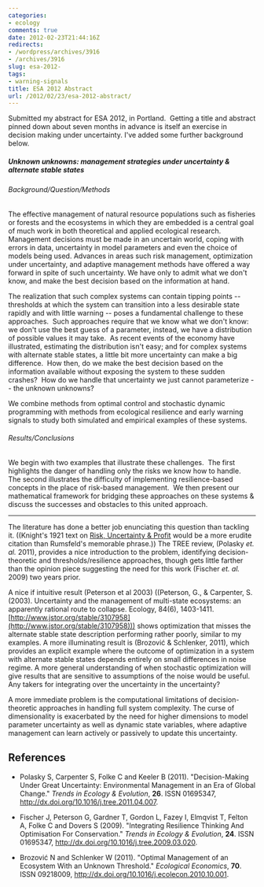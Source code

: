 ```yaml
---
categories:
- ecology
comments: true
date: 2012-02-23T21:44:16Z
redirects:
- /wordpress/archives/3916
- /archives/3916
slug: esa-2012-
tags:
- warning-signals
title: ESA 2012 Abstract
url: /2012/02/23/esa-2012-abstract/
---
```


Submitted my abstract for ESA 2012, in Portland.  Getting a title and abstract pinned down about seven months in advance is itself an exercise in decision making under uncertainty.  I've added some further background below.  



##### Unknown unknowns: management strategies under uncertainty & alternate stable states




###### Background/Question/Methods


The effective management of natural resource populations such as fisheries or forests and the ecosystems in which they are embedded is a central goal of much work in both theoretical and applied ecological research. Management decisions must be made in an uncertain world, coping with errors in data, uncertainty in model parameters and even the choice of models being used. Advances in areas such risk management, optimization under uncertainty, and adaptive management methods have offered a way forward in spite of such uncertainty. We have only to admit what we don't know, and make the best decision based on the information at hand.

The realization that such complex systems can contain tipping points -- thresholds at which the system can transition into a less desirable state rapidly and with little warning -- poses a fundamental challenge to these approaches.  Such approaches require that we know what we don't know: we don't use the best guess of a parameter, instead, we have a distribution of possible values it may take.  As recent events of the economy have illustrated, estimating the distribution isn't easy; and for complex systems with alternate stable states, a little bit more uncertainty can make a big difference.  How then, do we make the best decision based on the information available without exposing the system to these sudden crashes?  How do we handle that uncertainty we just cannot parameterize -- the unknown unknowns?

We combine methods from optimal control and stochastic dynamic programming with methods from ecological resilience and early warning signals to study both simulated and empirical examples of these systems.


###### Results/Conclusions


We begin with two examples that illustrate these challenges.  The first highlights the danger of handling only the risks we know how to handle.  The second illustrates the difficulty of implementing resilience-based concepts in the place of risk-based management.  We then present our mathematical framework for bridging these approaches on these systems & discuss the successes and obstacles to this united approach.



* * *



The literature has done a better job enunciating this question than tackling it. ((Knight's 1921 text on [Risk, Uncertainty & Profit](http://www.econlib.org/library/Knight/knRUP.html) would be a more erudite citation than Rumsfeld's memorable phrase.))  The TREE review, (Polasky _et. al._ 2011), provides a nice introduction to the problem, identifying decision-theoretic and thresholds/resilience approaches, though gets little farther than the opinion piece suggesting the need for this work (Fischer _et. al._ 2009) two years prior.  

A nice if intuitive result (Peterson et al 2003) ((﻿Peterson, G., & Carpenter, S. (2003). Uncertainty and the management of multi-state ecosystems: an apparently rational route to collapse. Ecology, 84(6), 1403-1411. [http://www.jstor.org/stable/3107958](http://www.jstor.org/stable/3107958))) shows optimization that misses the alternate stable state description performing rather poorly, similar to my examples.  A more illuminating result is (Brozović & Schlenker, 2011), which provides an explicit example where the outcome of optimization in a system with alternate stable states depends entirely on small differences in noise regime.  A more general understanding of when stochastic optimization will give results that are sensitive to assumptions of the noise would be useful.  Any takers for integrating over the uncertainty in the uncertainty?

A more immediate problem is the computational limitations of decision-theoretic approaches in handling full system complexity.  The curse of dimensionality is exacerbated by the need for higher dimensions to model parameter uncertainty as well as dynamic state variables, where adaptive management can learn actively or passively to update this uncertainty.   


## References


- Polasky S, Carpenter S, Folke C and Keeler B (2011).
"Decision-Making Under Great Uncertainty: Environmental Management in an Era of Global Change."
*Trends in Ecology &amp; Evolution*, **26**.
ISSN 01695347, <a href="http://dx.doi.org/10.1016/j.tree.2011.04.007">http://dx.doi.org/10.1016/j.tree.2011.04.007</a>.

- Fischer J, Peterson G, Gardner T, Gordon L, Fazey I, Elmqvist T, Felton A, Folke C and Dovers S (2009).
"Integrating Resilience Thinking And Optimisation For Conservation."
*Trends in Ecology &amp; Evolution*, **24**.
ISSN 01695347, <a href="http://dx.doi.org/10.1016/j.tree.2009.03.020">http://dx.doi.org/10.1016/j.tree.2009.03.020</a>.

- Brozović N and Schlenker W (2011).
"Optimal Management of an Ecosystem With an Unknown Threshold."
*Ecological Economics*, **70**.
ISSN 09218009, <a href="http://dx.doi.org/10.1016/j.ecolecon.2010.10.001">http://dx.doi.org/10.1016/j.ecolecon.2010.10.001</a>.
